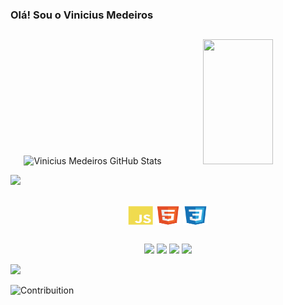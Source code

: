 ### Olá! Sou o Vinicius Medeiros

## 

<div align="center">  
 <img width="49%" height="195px" src="https://github-readme-stats.vercel.app/api?username=helioaubarca&show_icons=true&theme=dracula" alt="Vinicius Medeiros GitHub Stats" /> 
  <img width="47%" height="200px" src="https://github-readme-stats.vercel.app/api/top-langs/?username=helioaubarca&layout=compact&hide_border=true&theme=dracula" />
</div>

![](https://i.imgur.com/waxVImv.png)

<div align="center" style="display: inline_block"><br>
  <img align="center" alt="JS" height="30" width="40" src="https://raw.githubusercontent.com/devicons/devicon/master/icons/javascript/javascript-plain.svg">
  <img align="center" alt="HTML" height="30" width="40" src="https://raw.githubusercontent.com/devicons/devicon/master/icons/html5/html5-original.svg">
  <img align="center" alt="CSS" height="30" width="40" src="https://raw.githubusercontent.com/devicons/devicon/master/icons/css3/css3-original.svg">
</div>

##

<div align="center"> 
  <a href="https://instagram.com/hvprogrammer" target="_blank"><img src="https://img.shields.io/badge/-Instagram-%23E4405F?style=for-the-badge&logo=instagram&logoColor=white" target="_blank"></a>
 <a href="https://discord.com/channels/@me/1029775959227891744" target="_blank"><img src="https://img.shields.io/badge/Discord-7289DA?style=for-the-badge&logo=discord&logoColor=white" target="_blank"></a> 
  <a href = "mailto:helioaubarca@gmail.com"><img src="https://img.shields.io/badge/-Gmail-%23333?style=for-the-badge&logo=gmail&logoColor=white" target="_blank"></a>
  <a href="https://www.linkedin.com/in/vinicius-m-89aa49176/" target="_blank"><img src="https://img.shields.io/badge/-LinkedIn-%230077B5?style=for-the-badge&logo=linkedin&logoColor=white" target="_blank"></a> 
 
  </div>

![](https://i.imgur.com/waxVImv.png)

![Contribuition](https://activity-graph.herokuapp.com/graph?username=helioaubarca&theme=dracula&hide_border=true&area=true)

##

